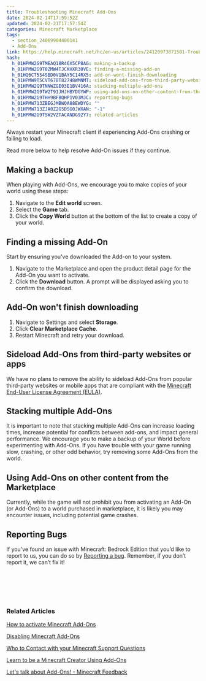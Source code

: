 ```yaml
---
title: Troubleshooting Minecraft Add-Ons
date: 2024-02-14T17:59:52Z
updated: 2024-02-21T17:57:54Z
categories: Minecraft Marketplace
tags:
  - section_24069904400141
  - Add-Ons
link: https://help.minecraft.net/hc/en-us/articles/24120973871501-Troubleshooting-Minecraft-Add-Ons
hash:
  h_01HPMW2G9TMEAQ18R46X5CP8AG: making-a-backup
  h_01HPMW2G9T0ZMW4TJCKHXR30VE: finding-a-missing-add-on
  h_01HQ6CT5S4SBD0V1BAY5C14RX5: add-on-wont-finish-downloading
  h_01HPMW9T5CVT678T82748WMNMT: sideload-add-ons-from-third-party-websites-or-apps
  h_01HPMW2G9TNNWZGE03E1BV416A: stacking-multiple-add-ons
  h_01HPMW2G9TW2T91JHJHBYDGYWP: using-add-ons-on-other-content-from-the-marketplace
  h_01HPMW2G9THH9BFBQHP1V03MJC: reporting-bugs
  h_01HPMW713ZBEGJMBWQA88EWDYG: ""
  h_01HPMW713ZJA0Z2G5DSG0JWXAN: "-1"
  h_01HPMW2G9TSW2VZTACANDG92Y7: related-articles
---
```


Always restart your Minecraft client if experiencing Add-Ons crashing or failing to load.

Read more below to help resolve Add-On issues if they continue.

## Making a backup

When playing with Add-Ons, we encourage you to make copies of your world using these steps:

1.  Navigate to the **Edit world** screen.
2.  Select the **Game** tab.
3.  Click the **Copy World** button at the bottom of the list to create a copy of your world. 

## Finding a missing Add-On

Start by ensuring you’ve downloaded the Add-on to your system.

1.  Navigate to the Marketplace and open the product detail page for the Add-On you want to activate.
2.  Click the **Download** button. A prompt will be displayed asking you to confirm the download. 

## Add-On won't finish downloading

1.  Navigate to Settings and select **Storage**.
2.  Click **Clear Marketplace Cache**.
3.  Restart Minecraft and retry your download.

## Sideload Add-Ons from third-party websites or apps

We have no plans to remove the ability to sideload Add-Ons from popular third-party websites or mobile apps that are compliant with the [Minecraft End-User License Agreement (EULA)](https://www.minecraft.net/en-us/eula). 

## Stacking multiple Add-Ons

It is important to note that stacking multiple Add-Ons can increase loading times, increase potential for conflicts between add-ons, and impact general performance. We encourage you to make a backup of your World before experimenting with Add-Ons. If you have trouble with your game running slow, crashing, or other odd behavior, try removing some Add-Ons from the world.   

## Using Add-Ons on other content from the Marketplace

Currently, while the game will not prohibit you from activating an Add-On (or Add-Ons) to a world purchased in marketplace, it is likely you may encounter issues, including potential game crashes.  

## Reporting Bugs

If you’ve found an issue with Minecraft: Bedrock Edition that you’d like to report to us, you can do so by [Reporting a bug](https://www.minecraft.net/en-us/bugs). Remember, if you don’t report it, we can’t fix it!   

###  

###  

### Related Articles

[How to activate Minecraft Add-Ons](https://minecrafthelp.zendesk.com/hc/en-us/articles/24120525083533)

[Disabling Minecraft Add-Ons](https://minecrafthelp.zendesk.com/hc/en-us/articles/24121220131597)

[Who to Contact with your Minecraft Support Questions](https://minecrafthelp.zendesk.com/hc/en-us/articles/19506833026829)

[Learn to be a Minecraft Creator Using Add-Ons](https://www.minecraft.net/en-us/creator)

[Let's talk about Add-Ons! - Minecraft Feedback](https://feedback.minecraft.net/hc/en-us/community/posts/24051477904781-Let-s-talk-about-Add-Ons)
